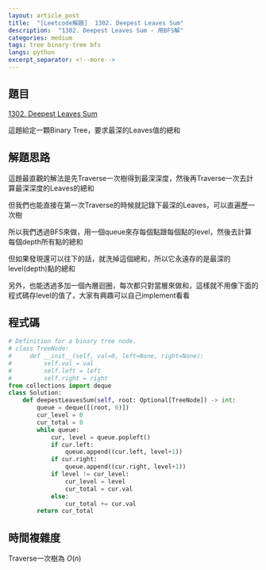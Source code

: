 ```yaml
---
layout: article_post
title:  "[Leetcode解題]  1302. Deepest Leaves Sum"
description:  "1302. Deepest Leaves Sum - 用BFS解"
categories: medium
tags: tree binary-tree bfs
langs: python
excerpt_separator: <!--more-->
---
```


## 題目

[1302. Deepest Leaves Sum](https://leetcode.com/problems/deepest-leaves-sum/)

這題給定一顆Binary Tree，要求最深的Leaves值的總和

## 解題思路

這題最直觀的解法是先Traverse一次樹得到最深深度，然後再Traverse一次去計算最深深度的Leaves的總和

但我們也能直接在第一次Traverse的時候就記錄下最深的Leaves，可以直遍歷一次樹

所以我們透過BFS來做，用一個queue來存每個點跟每個點的level，然後去計算每個depth所有點的總和

但如果發現還可以往下的話，就洗掉這個總和，所以它永遠存的是最深的level(depth)點的總和

另外，也能透過多加一個內層迴圈，每次都只對當層來做和，這樣就不用像下面的程式碼存level的值了，大家有興趣可以自己implement看看

<!--more-->

## 程式碼

```python
# Definition for a binary tree node.
# class TreeNode:
#     def __init__(self, val=0, left=None, right=None):
#         self.val = val
#         self.left = left
#         self.right = right
from collections import deque
class Solution:
    def deepestLeavesSum(self, root: Optional[TreeNode]) -> int:
        queue = deque([(root, 0)])
        cur_level = 0
        cur_total = 0
        while queue:
            cur, level = queue.popleft()
            if cur.left:
                queue.append((cur.left, level+1))
            if cur.right:
                queue.append((cur.right, level+1))
            if level != cur_level:
                cur_level = level
                cur_total = cur.val
            else:
                cur_total += cur.val
        return cur_total
```

## 時間複雜度

Traverse一次樹為 $O(n)$